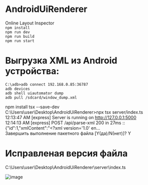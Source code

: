 # AndroidUiRenderer
Online Layout Inspector  
`npm install `  
`npm run dev `  
`npm run build`  
`npm run start`  

# Выгрузка XML из Android устройства: 
`C:\adb>adb connect 192.168.0.85:36787`  
`adb devices`  
`adb shell uiautomator dump`  
`adb pull /sdcard/window_dump.xml`  

npm install tsx --save-dev  
C:\Users\user\Desktop\AndroidUiRenderer>npx tsx server/index.ts  
12:13:47 AM [express] Server is running on http://127.0.0.1:5000  
12:14:13 AM [express] POST /api/parse-xml 200 in 27ms :: {"id":1,"xmlContent":"<?xml version='1.0' en…  
Завершить выполнение пакетного файла [Y(да)/N(нет)]? Y  

# Исправленая версия файла 
C:\Users\user\Desktop\AndroidUiRenderer\server\index.ts  

![image](https://github.com/user-attachments/assets/4c311aea-15ff-482b-8f30-cac5910a5d75)
